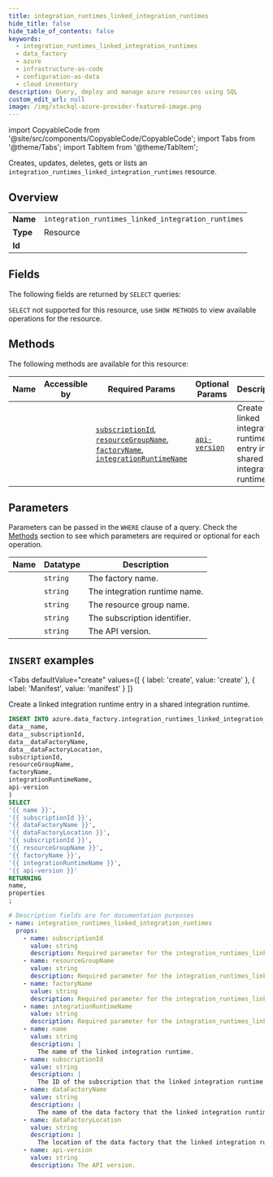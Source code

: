```yaml
--- 
title: integration_runtimes_linked_integration_runtimes
hide_title: false
hide_table_of_contents: false
keywords:
  - integration_runtimes_linked_integration_runtimes
  - data_factory
  - azure
  - infrastructure-as-code
  - configuration-as-data
  - cloud inventory
description: Query, deploy and manage azure resources using SQL
custom_edit_url: null
image: /img/stackql-azure-provider-featured-image.png
---
```


import CopyableCode from '@site/src/components/CopyableCode/CopyableCode';
import Tabs from '@theme/Tabs';
import TabItem from '@theme/TabItem';

Creates, updates, deletes, gets or lists an <code>integration_runtimes_linked_integration_runtimes</code> resource.

## Overview
<table><tbody>
<tr><td><b>Name</b></td><td><code>integration_runtimes_linked_integration_runtimes</code></td></tr>
<tr><td><b>Type</b></td><td>Resource</td></tr>
<tr><td><b>Id</b></td><td><CopyableCode code="azure.data_factory.integration_runtimes_linked_integration_runtimes" /></td></tr>
</tbody></table>

## Fields

The following fields are returned by `SELECT` queries:

`SELECT` not supported for this resource, use `SHOW METHODS` to view available operations for the resource.


## Methods

The following methods are available for this resource:

<table>
<thead>
    <tr>
    <th>Name</th>
    <th>Accessible by</th>
    <th>Required Params</th>
    <th>Optional Params</th>
    <th>Description</th>
    </tr>
</thead>
<tbody>
<tr>
    <td><a href="#create"><CopyableCode code="create" /></a></td>
    <td><CopyableCode code="insert" /></td>
    <td><a href="#parameter-subscriptionId"><code>subscriptionId</code></a>, <a href="#parameter-resourceGroupName"><code>resourceGroupName</code></a>, <a href="#parameter-factoryName"><code>factoryName</code></a>, <a href="#parameter-integrationRuntimeName"><code>integrationRuntimeName</code></a></td>
    <td><a href="#parameter-api-version"><code>api-version</code></a></td>
    <td>Create a linked integration runtime entry in a shared integration runtime.</td>
</tr>
</tbody>
</table>

## Parameters

Parameters can be passed in the `WHERE` clause of a query. Check the [Methods](#methods) section to see which parameters are required or optional for each operation.

<table>
<thead>
    <tr>
    <th>Name</th>
    <th>Datatype</th>
    <th>Description</th>
    </tr>
</thead>
<tbody>
<tr id="parameter-factoryName">
    <td><CopyableCode code="factoryName" /></td>
    <td><code>string</code></td>
    <td>The factory name.</td>
</tr>
<tr id="parameter-integrationRuntimeName">
    <td><CopyableCode code="integrationRuntimeName" /></td>
    <td><code>string</code></td>
    <td>The integration runtime name.</td>
</tr>
<tr id="parameter-resourceGroupName">
    <td><CopyableCode code="resourceGroupName" /></td>
    <td><code>string</code></td>
    <td>The resource group name.</td>
</tr>
<tr id="parameter-subscriptionId">
    <td><CopyableCode code="subscriptionId" /></td>
    <td><code>string</code></td>
    <td>The subscription identifier.</td>
</tr>
<tr id="parameter-api-version">
    <td><CopyableCode code="api-version" /></td>
    <td><code>string</code></td>
    <td>The API version.</td>
</tr>
</tbody>
</table>

## `INSERT` examples

<Tabs
    defaultValue="create"
    values={[
        { label: 'create', value: 'create' },
        { label: 'Manifest', value: 'manifest' }
    ]}
>
<TabItem value="create">

Create a linked integration runtime entry in a shared integration runtime.

```sql
INSERT INTO azure.data_factory.integration_runtimes_linked_integration_runtimes (
data__name,
data__subscriptionId,
data__dataFactoryName,
data__dataFactoryLocation,
subscriptionId,
resourceGroupName,
factoryName,
integrationRuntimeName,
api-version
)
SELECT 
'{{ name }}',
'{{ subscriptionId }}',
'{{ dataFactoryName }}',
'{{ dataFactoryLocation }}',
'{{ subscriptionId }}',
'{{ resourceGroupName }}',
'{{ factoryName }}',
'{{ integrationRuntimeName }}',
'{{ api-version }}'
RETURNING
name,
properties
;
```
</TabItem>
<TabItem value="manifest">

```yaml
# Description fields are for documentation purposes
- name: integration_runtimes_linked_integration_runtimes
  props:
    - name: subscriptionId
      value: string
      description: Required parameter for the integration_runtimes_linked_integration_runtimes resource.
    - name: resourceGroupName
      value: string
      description: Required parameter for the integration_runtimes_linked_integration_runtimes resource.
    - name: factoryName
      value: string
      description: Required parameter for the integration_runtimes_linked_integration_runtimes resource.
    - name: integrationRuntimeName
      value: string
      description: Required parameter for the integration_runtimes_linked_integration_runtimes resource.
    - name: name
      value: string
      description: |
        The name of the linked integration runtime.
    - name: subscriptionId
      value: string
      description: |
        The ID of the subscription that the linked integration runtime belongs to.
    - name: dataFactoryName
      value: string
      description: |
        The name of the data factory that the linked integration runtime belongs to.
    - name: dataFactoryLocation
      value: string
      description: |
        The location of the data factory that the linked integration runtime belongs to.
    - name: api-version
      value: string
      description: The API version.
```
</TabItem>
</Tabs>
